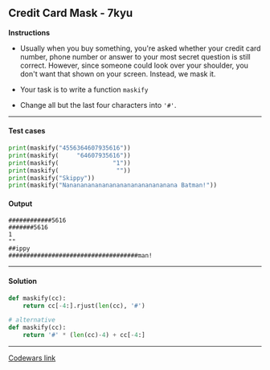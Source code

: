 ## Credit Card Mask - 7kyu

**Instructions**

- Usually when you buy something, you're asked whether your credit card number, phone number or answer to your most secret question is still correct. However, since someone could look over your shoulder, you don't want that shown on your screen. Instead, we mask it.

- Your task is to write a function `maskify`

- Change all but the last four characters into `'#'`.

---

#### Test cases

```python
print(maskify("4556364607935616"))
print(maskify(     "64607935616"))
print(maskify(               "1"))
print(maskify(                ""))
print(maskify("Skippy"))
print(maskify("Nananananananananananananananana Batman!"))
```

#### Output 
```
############5616
#######5616
1
""
##ippy
####################################man!
```

---

#### Solution

```python
def maskify(cc):
    return cc[-4:].rjust(len(cc), '#')

# alternative
def maskify(cc):
    return '#' * (len(cc)-4) + cc[-4:]
```

---

[Codewars link](https://www.codewars.com/kata/5412509bd436bd33920011bc)
